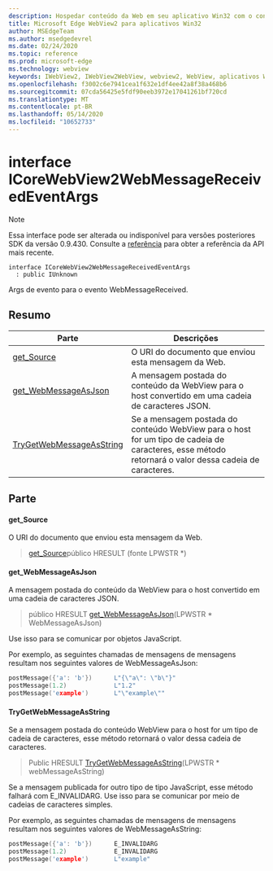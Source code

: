 ```yaml
---
description: Hospedar conteúdo da Web em seu aplicativo Win32 com o controle WebView2 do Microsoft Edge
title: Microsoft Edge WebView2 para aplicativos Win32
author: MSEdgeTeam
ms.author: msedgedevrel
ms.date: 02/24/2020
ms.topic: reference
ms.prod: microsoft-edge
ms.technology: webview
keywords: IWebView2, IWebView2WebView, webview2, WebView, aplicativos Win32, Win32, Edge, ICoreWebView2, ICoreWebView2Host, controle do navegador, HTML Edge
ms.openlocfilehash: f3002c6e7941cea1f632e1df4ee42a8f38a468b6
ms.sourcegitcommit: 07cda56425e5fdf90eeb3972e17041261bf720cd
ms.translationtype: MT
ms.contentlocale: pt-BR
ms.lasthandoff: 05/14/2020
ms.locfileid: "10652733"
---
```

# interface ICoreWebView2WebMessageReceivedEventArgs 

> [!NOTE]
> Essa interface pode ser alterada ou indisponível para versões posteriores SDK da versão 0.9.430. Consulte a [referência](../../../webview2-api-reference.md) para obter a referência da API mais recente.

```
interface ICoreWebView2WebMessageReceivedEventArgs
  : public IUnknown
```

Args de evento para o evento WebMessageReceived.

## Resumo

 Parte                        | Descrições
--------------------------------|---------------------------------------------
[get_Source](#get_source) | O URI do documento que enviou esta mensagem da Web.
[get_WebMessageAsJson](#get_webmessageasjson) | A mensagem postada do conteúdo da WebView para o host convertido em uma cadeia de caracteres JSON.
[TryGetWebMessageAsString](#trygetwebmessageasstring) | Se a mensagem postada do conteúdo WebView para o host for um tipo de cadeia de caracteres, esse método retornará o valor dessa cadeia de caracteres.

## Parte

#### get_Source 

O URI do documento que enviou esta mensagem da Web.

> [get_Source](#get_source)público HRESULT (fonte LPWSTR *)

#### get_WebMessageAsJson 

A mensagem postada do conteúdo da WebView para o host convertido em uma cadeia de caracteres JSON.

> público HRESULT [get_WebMessageAsJson](#get_webmessageasjson)(LPWSTR * WebMessageAsJson)

Use isso para se comunicar por objetos JavaScript.

Por exemplo, as seguintes chamadas de mensagens de mensagens resultam nos seguintes valores de WebMessageAsJson:

```cpp
postMessage({'a': 'b'})      L"{\"a\": \"b\"}"
postMessage(1.2)             L"1.2"
postMessage('example')       L"\"example\""
```

#### TryGetWebMessageAsString 

Se a mensagem postada do conteúdo WebView para o host for um tipo de cadeia de caracteres, esse método retornará o valor dessa cadeia de caracteres.

> Public HRESULT [TryGetWebMessageAsString](#trygetwebmessageasstring)(LPWSTR * webMessageAsString)

Se a mensagem publicada for outro tipo de tipo JavaScript, esse método falhará com E_INVALIDARG. Use isso para se comunicar por meio de cadeias de caracteres simples.

Por exemplo, as seguintes chamadas de mensagens de mensagens resultam nos seguintes valores de WebMessageAsString:

```cpp
postMessage({'a': 'b'})      E_INVALIDARG
postMessage(1.2)             E_INVALIDARG
postMessage('example')       L"example"
```

